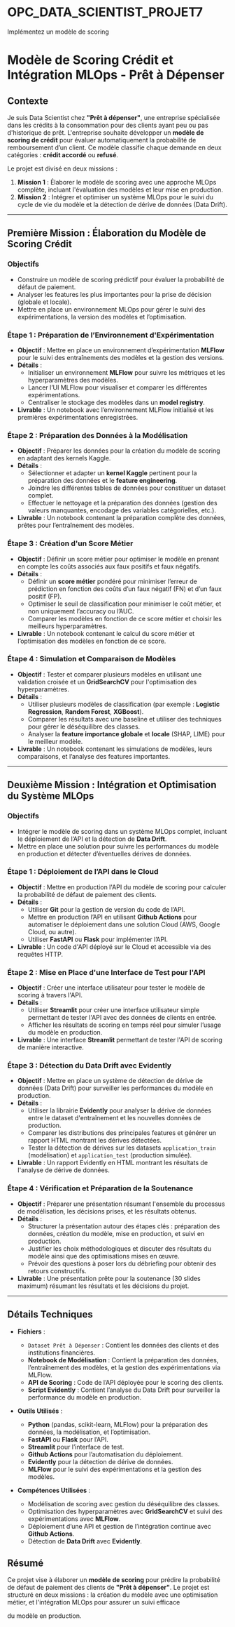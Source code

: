 # OPC_DATA_SCIENTIST_PROJET7
Implémentez un modèle de scoring


# Modèle de Scoring Crédit et Intégration MLOps - Prêt à Dépenser

## Contexte

Je suis Data Scientist chez **"Prêt à dépenser"**, une entreprise spécialisée dans les crédits à la consommation pour des clients ayant peu ou pas d'historique de prêt. L'entreprise souhaite développer un **modèle de scoring de crédit** pour évaluer automatiquement la probabilité de remboursement d’un client. Ce modèle classifie chaque demande en deux catégories : **crédit accordé** ou **refusé**. 

Le projet est divisé en deux missions :
1. **Mission 1** : Élaborer le modèle de scoring avec une approche MLOps complète, incluant l'évaluation des modèles et leur mise en production.
2. **Mission 2** : Intégrer et optimiser un système MLOps pour le suivi du cycle de vie du modèle et la détection de dérive de données (Data Drift).

---

## Première Mission : Élaboration du Modèle de Scoring Crédit

### Objectifs
- Construire un modèle de scoring prédictif pour évaluer la probabilité de défaut de paiement.
- Analyser les features les plus importantes pour la prise de décision (globale et locale).
- Mettre en place un environnement MLOps pour gérer le suivi des expérimentations, la version des modèles et l’optimisation.

### Étape 1 : Préparation de l’Environnement d'Expérimentation
- **Objectif** : Mettre en place un environnement d’expérimentation **MLFlow** pour le suivi des entraînements des modèles et la gestion des versions.
- **Détails** :
  - Initialiser un environnement **MLFlow** pour suivre les métriques et les hyperparamètres des modèles.
  - Lancer l’UI MLFlow pour visualiser et comparer les différentes expérimentations.
  - Centraliser le stockage des modèles dans un **model registry**.
- **Livrable** : Un notebook avec l’environnement MLFlow initialisé et les premières expérimentations enregistrées.

### Étape 2 : Préparation des Données à la Modélisation
- **Objectif** : Préparer les données pour la création du modèle de scoring en adaptant des kernels Kaggle.
- **Détails** :
  - Sélectionner et adapter un **kernel Kaggle** pertinent pour la préparation des données et le **feature engineering**.
  - Joindre les différentes tables de données pour constituer un dataset complet.
  - Effectuer le nettoyage et la préparation des données (gestion des valeurs manquantes, encodage des variables catégorielles, etc.).
- **Livrable** : Un notebook contenant la préparation complète des données, prêtes pour l’entraînement des modèles.

### Étape 3 : Création d'un Score Métier
- **Objectif** : Définir un score métier pour optimiser le modèle en prenant en compte les coûts associés aux faux positifs et faux négatifs.
- **Détails** :
  - Définir un **score métier** pondéré pour minimiser l’erreur de prédiction en fonction des coûts d’un faux négatif (FN) et d’un faux positif (FP).
  - Optimiser le seuil de classification pour minimiser le coût métier, et non uniquement l’accuracy ou l’AUC.
  - Comparer les modèles en fonction de ce score métier et choisir les meilleurs hyperparamètres.
- **Livrable** : Un notebook contenant le calcul du score métier et l’optimisation des modèles en fonction de ce score.

### Étape 4 : Simulation et Comparaison de Modèles
- **Objectif** : Tester et comparer plusieurs modèles en utilisant une validation croisée et un **GridSearchCV** pour l'optimisation des hyperparamètres.
- **Détails** :
  - Utiliser plusieurs modèles de classification (par exemple : **Logistic Regression**, **Random Forest**, **XGBoost**).
  - Comparer les résultats avec une baseline et utiliser des techniques pour gérer le déséquilibre des classes.
  - Analyser la **feature importance globale** et **locale** (SHAP, LIME) pour le meilleur modèle.
- **Livrable** : Un notebook contenant les simulations de modèles, leurs comparaisons, et l’analyse des features importantes.

---

## Deuxième Mission : Intégration et Optimisation du Système MLOps

### Objectifs
- Intégrer le modèle de scoring dans un système MLOps complet, incluant le déploiement de l’API et la détection de **Data Drift**.
- Mettre en place une solution pour suivre les performances du modèle en production et détecter d’éventuelles dérives de données.

### Étape 1 : Déploiement de l’API dans le Cloud
- **Objectif** : Mettre en production l'API du modèle de scoring pour calculer la probabilité de défaut de paiement des clients.
- **Détails** :
  - Utiliser **Git** pour la gestion de version du code de l’API.
  - Mettre en production l’API en utilisant **Github Actions** pour automatiser le déploiement dans une solution Cloud (AWS, Google Cloud, ou autre).
  - Utiliser **FastAPI** ou **Flask** pour implémenter l’API.
- **Livrable** : Un code d'API déployé sur le Cloud et accessible via des requêtes HTTP.

### Étape 2 : Mise en Place d'une Interface de Test pour l'API
- **Objectif** : Créer une interface utilisateur pour tester le modèle de scoring à travers l'API.
- **Détails** :
  - Utiliser **Streamlit** pour créer une interface utilisateur simple permettant de tester l'API avec des données de clients en entrée.
  - Afficher les résultats de scoring en temps réel pour simuler l’usage du modèle en production.
- **Livrable** : Une interface **Streamlit** permettant de tester l'API de scoring de manière interactive.

### Étape 3 : Détection du Data Drift avec Evidently
- **Objectif** : Mettre en place un système de détection de dérive de données (Data Drift) pour surveiller les performances du modèle en production.
- **Détails** :
  - Utiliser la librairie **Evidently** pour analyser la dérive de données entre le dataset d'entraînement et les nouvelles données de production.
  - Comparer les distributions des principales features et générer un rapport HTML montrant les dérives détectées.
  - Tester la détection de dérives sur les datasets `application_train` (modélisation) et `application_test` (production simulée).
- **Livrable** : Un rapport Evidently en HTML montrant les résultats de l'analyse de dérive de données.

### Étape 4 : Vérification et Préparation de la Soutenance
- **Objectif** : Préparer une présentation résumant l'ensemble du processus de modélisation, les décisions prises, et les résultats obtenus.
- **Détails** :
  - Structurer la présentation autour des étapes clés : préparation des données, création du modèle, mise en production, et suivi en production.
  - Justifier les choix méthodologiques et discuter des résultats du modèle ainsi que des optimisations mises en œuvre.
  - Prévoir des questions à poser lors du débriefing pour obtenir des retours constructifs.
- **Livrable** : Une présentation prête pour la soutenance (30 slides maximum) résumant les résultats et les décisions du projet.

---

## Détails Techniques

- **Fichiers** :
  - `Dataset Prêt à Dépenser` : Contient les données des clients et des institutions financières.
  - **Notebook de Modélisation** : Contient la préparation des données, l’entraînement des modèles, et la gestion des expérimentations via MLFlow.
  - **API de Scoring** : Code de l’API déployée pour le scoring des clients.
  - **Script Evidently** : Contient l’analyse du Data Drift pour surveiller la performance du modèle en production.

- **Outils Utilisés** :
  - **Python** (pandas, scikit-learn, MLFlow) pour la préparation des données, la modélisation, et l’optimisation.
  - **FastAPI** ou **Flask** pour l’API.
  - **Streamlit** pour l’interface de test.
  - **Github Actions** pour l’automatisation du déploiement.
  - **Evidently** pour la détection de dérive de données.
  - **MLFlow** pour le suivi des expérimentations et la gestion des modèles.

- **Compétences Utilisées** :
  - Modélisation de scoring avec gestion du déséquilibre des classes.
  - Optimisation des hyperparamètres avec **GridSearchCV** et suivi des expérimentations avec **MLFlow**.
  - Déploiement d’une API et gestion de l’intégration continue avec **Github Actions**.
  - Détection de **Data Drift** avec **Evidently**.

## Résumé

Ce projet vise à élaborer un **modèle de scoring** pour prédire la probabilité de défaut de paiement des clients de **"Prêt à dépenser"**. Le projet est structuré en deux missions : la création du modèle avec une optimisation métier, et l'intégration MLOps pour assurer un suivi efficace

 du modèle en production.
